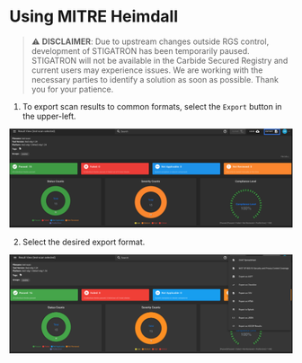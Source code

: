 # Using MITRE Heimdall

>:warning: **DISCLAIMER**: Due to upstream changes outside RGS control, development of STIGATRON has been temporarily paused. STIGATRON will not be available in the Carbide Secured Registry and current users may experience issues. We are working with the necessary parties to identify a solution as soon as possible. Thank you for your patience. 

1. To export scan results to common formats, select the `Export` button in the upper-left.

  ![Select Export](/img/stigatron/heimdall-ui-export.png)

2. Select the desired export format.

  ![Select Export](/img/stigatron/heimdall-export.png)
